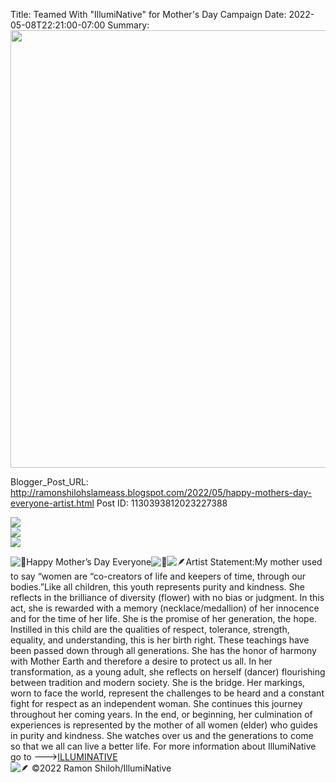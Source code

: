 Title: Teamed With "IllumiNative" for Mother's Day Campaign
Date: 2022-05-08T22:21:00-07:00
Summary: <img src="https://blogger.googleusercontent.com/img/b/R29vZ2xl/AVvXsEj5hL0JaCqUHiOjzKfjHWDELcNFWV934hZ5a4uPVwamJgh62yiUf4uLRneGCsX_GMUa9p3wVnglECZQRZheUe432phcZ6zek7hqOwKnOD_YCxCtA86CzVSwa9IDI4AQXH_FuRy5t_3-bO0Wi1SFNw5gUeMGPcE5NsgjsyTmHSiwXFyPuz0WVdaNB34/w266-h400/280296306_10159786759654705_2227032026671764331_n.jpg" width="700">

Blogger_Post_URL: http://ramonshilohslameass.blogspot.com/2022/05/happy-mothers-day-everyone-artist.html
Post ID: 1130393812023227388
 

[![](https://blogger.googleusercontent.com/img/b/R29vZ2xl/AVvXsEj5hL0JaCqUHiOjzKfjHWDELcNFWV934hZ5a4uPVwamJgh62yiUf4uLRneGCsX_GMUa9p3wVnglECZQRZheUe432phcZ6zek7hqOwKnOD_YCxCtA86CzVSwa9IDI4AQXH_FuRy5t_3-bO0Wi1SFNw5gUeMGPcE5NsgjsyTmHSiwXFyPuz0WVdaNB34/w266-h400/280296306_10159786759654705_2227032026671764331_n.jpg)](https://blogger.googleusercontent.com/img/b/R29vZ2xl/AVvXsEj5hL0JaCqUHiOjzKfjHWDELcNFWV934hZ5a4uPVwamJgh62yiUf4uLRneGCsX_GMUa9p3wVnglECZQRZheUe432phcZ6zek7hqOwKnOD_YCxCtA86CzVSwa9IDI4AQXH_FuRy5t_3-bO0Wi1SFNw5gUeMGPcE5NsgjsyTmHSiwXFyPuz0WVdaNB34/s2048/280296306_10159786759654705_2227032026671764331_n.jpg)  
[![](https://blogger.googleusercontent.com/img/b/R29vZ2xl/AVvXsEjOrCto97r2rDTuafZY7tbu1UvLTiqKiCeRLIBB-udt8EyaQYuLmswnkNkYLXjeYsagc__5cK4Epu2nFGtkdbdn3TLFL6Ps0yDJOZEV6VJMKGi3j8C6ULlMT1XlbgITYlop3OteS-nMQVrXDmSZmbqwRXSy7pNEQl0X-AVtB83KHWf9B1o-gooNCsM/w320-h320/280304731_10159786759489705_792932955641927677_n.jpg)](https://blogger.googleusercontent.com/img/b/R29vZ2xl/AVvXsEjOrCto97r2rDTuafZY7tbu1UvLTiqKiCeRLIBB-udt8EyaQYuLmswnkNkYLXjeYsagc__5cK4Epu2nFGtkdbdn3TLFL6Ps0yDJOZEV6VJMKGi3j8C6ULlMT1XlbgITYlop3OteS-nMQVrXDmSZmbqwRXSy7pNEQl0X-AVtB83KHWf9B1o-gooNCsM/s1080/280304731_10159786759489705_792932955641927677_n.jpg)  
[![](https://blogger.googleusercontent.com/img/b/R29vZ2xl/AVvXsEjoAsY3wTClry8wBHKAg7lodkTQFIWUwoCdBJtZlOahAlOavcwO4XRflBeOyq8tPgEewkkSSJCaVdr0eg9UKy0iJ05C4B-CpQKvObeWYlHzpDWPp0R7_S7yKVz0ZRS5R7PIqKgBqo25sP-kMqcoxZGDit1GHdb3bqM7uxGzg-G_lT3s0jiKmHsUMdw/w320-h320/280297250_10159786760389705_4258036136429397329_n.jpg)](https://blogger.googleusercontent.com/img/b/R29vZ2xl/AVvXsEjoAsY3wTClry8wBHKAg7lodkTQFIWUwoCdBJtZlOahAlOavcwO4XRflBeOyq8tPgEewkkSSJCaVdr0eg9UKy0iJ05C4B-CpQKvObeWYlHzpDWPp0R7_S7yKVz0ZRS5R7PIqKgBqo25sP-kMqcoxZGDit1GHdb3bqM7uxGzg-G_lT3s0jiKmHsUMdw/s1080/280297250_10159786760389705_4258036136429397329_n.jpg)  
  
  
![🥰](https://static.xx.fbcdn.net/images/emoji.php/v9/tea/1/16/1f970.png)Happy Mother’s Day Everyone![🥰](https://static.xx.fbcdn.net/images/emoji.php/v9/tea/1/16/1f970.png)![🪶](https://static.xx.fbcdn.net/images/emoji.php/v9/tcd/1/16/1fab6.png)Artist Statement:My mother used to say “women are “co\-creators of life and keepers of time, through our bodies.”Like all children, this youth represents purity and kindness. She reflects in the brilliance of diversity (flower) with no bias or judgment. In this act, she is rewarded with a memory (necklace/medallion) of her innocence and for the time of her life. She is the promise of her generation, the hope. Instilled in this child are the qualities of respect, tolerance, strength, equality, and understanding, this is her birth right. These teachings have been passed down through all generations. She has the honor of harmony with Mother Earth and therefore a desire to protect us all. In her transformation, as a young adult, she reflects on herself (dancer) flourishing between tradition and modern society. She is the bridge. Her markings, worn to face the world, represent the challenges to be heard and a constant fight for respect as an independent woman. She continues this journey throughout her coming years. In the end, or beginning, her culmination of experiences is represented by the mother of all women (elder) who guides in purity and kindness. She watches over us and the generations to come so that we all can live a better life. For more information about IllumiNative go to \-\-\-\>[ILLUMINATIVE](https://illuminatives.org/)  
![🪶](https://static.xx.fbcdn.net/images/emoji.php/v9/tcd/1/16/1fab6.png) ©2022 Ramon Shiloh/IllumiNative